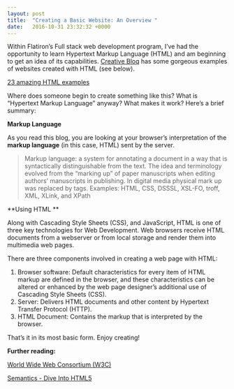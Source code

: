 ```yaml
---
layout: post
title:  "Creating a Basic Website: An Overview "
date:   2016-10-31 23:32:32 +0000
---
```



Within Flatiron’s Full stack web development program, I’ve had the opportunity to learn Hypertext Markup Language (HTML) and am beginning to get an idea of its capabilities. [Creative Bloq](http://www.creativebloq.com/) has some gorgeous examples of websites created with HTML (see below).

[23 amazing HTML examples](http://www.creativebloq.com/web-design/examples-of-html-1233547)

Where does someone begin to create something like this? What is “Hypertext Markup Language” anyway? What makes it work? Here’s a brief summary:

**Markup Language**

As you read this blog, you are looking at your browser’s interpretation of the **markup language** (in this case, HTML) sent by the server.

> Markup language: a system for annotating a document in a way that is syntactically distinguishable from the text. The idea and terminology evolved from the “marking up” of paper manuscripts when editing authors’ manuscripts in publishing. In digital media physical mark up was replaced by tags. Examples: HTML, CSS, DSSSL, XSL-FO, troff, XML, XLink, and XPath
> 

**Using HTML **

Along with Cascading Style Sheets (CSS), and JavaScript, HTML is one of three key technologies for Web Development. Web browsers receive HTML documents from a webserver or from local storage and render them into multimedia web pages.

There are three components involved in creating a web page with HTML: 
1. Browser software: Default characteristics for every item of HTML markup are defined in the browser, and these characteristics can be altered or enhanced by the web page designer’s additional use of Cascading Style Sheets (CSS).
2. Server: Delivers HTML documents and other content by Hypertext Transfer Protocol (HTTP).
3. HTML Document: Contains the markup that is interpreted by the browser. 

That’s it in its most basic form. Enjoy creating!


**Further reading:**

[World Wide Web Consortium (W3C)](https://www.w3.org/)

[Semantics - Dive Into HTML5 ](http://diveintohtml5.info/semantics.html#divingin)


